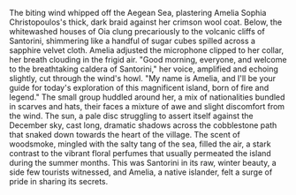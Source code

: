 The biting wind whipped off the Aegean Sea, plastering Amelia Sophia Christopoulos's thick, dark braid against her crimson wool coat. Below, the whitewashed houses of Oia clung precariously to the volcanic cliffs of Santorini, shimmering like a handful of sugar cubes spilled across a sapphire velvet cloth. Amelia adjusted the microphone clipped to her collar, her breath clouding in the frigid air. "Good morning, everyone, and welcome to the breathtaking caldera of Santorini," her voice, amplified and echoing slightly, cut through the wind's howl.  "My name is Amelia, and I'll be your guide for today's exploration of this magnificent island, born of fire and legend."  The small group huddled around her, a mix of nationalities bundled in scarves and hats, their faces a mixture of awe and slight discomfort from the wind.  The sun, a pale disc struggling to assert itself against the December sky, cast long, dramatic shadows across the cobblestone path that snaked down towards the heart of the village.  The scent of woodsmoke, mingled with the salty tang of the sea, filled the air, a stark contrast to the vibrant floral perfumes that usually permeated the island during the summer months.  This was Santorini in its raw, winter beauty, a side few tourists witnessed, and Amelia, a native islander, felt a surge of pride in sharing its secrets.
